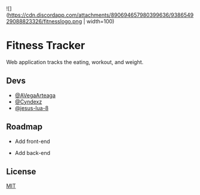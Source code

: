 
![](https://cdn.discordapp.com/attachments/890694657980399636/938654929088823326/fitnesslogo.png | width=100)


# Fitness Tracker

Web application tracks the eating, workout, and weight.  




## Devs

- [@AVegaArteaga](https://github.com/AVegaArteaga)
- [@Cyndexz](https://github.com/Cyndexz)
- [@jesus-lua-8](https://github.com/jesus-lua-8)

## Roadmap

- Add front-end 
 

- Add back-end 


## License

[MIT](https://choosealicense.com/licenses/mit/)

